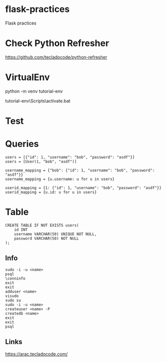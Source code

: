 # flask-practices
Flask practices 

# Check Python Refresher 

https://github.com/tecladocode/python-refresher

# VirtualEnv

python -m venv tutorial-env

tutorial-env\Scripts\activate.bat

# Test

# Queries

```
users = [{"id": 1, "username": "bob", "password": "asdf"}]
users = [User(1, "bob", "asdf")]

username_mapping = {"bob": {"id": 1, "username": "bob", "password": "asdf"}}
username_mapping = {u.username: u for u in users}

userid_mapping = {1: {"id": 1, "username": "bob", "password": "asdf"}}
userid_mapping = {u.id: u for u in users}

```

# Table

```
CREATE TABLE IF NOT EXISTS users(
	id INT 
	username VARCHAR(50) UNIQUE NOT NULL, 
	password VARCHAR(50) NOT NULL
);
```

## Info

```
sudo -i -u <name>
psql
\conninfo
exit
exit
adduser <name>
visudo
sudo su
sudo -i -u <name>
createuser <name> -P
createdb <name>
exit
exit
psql
```

## Links

https://arac.tecladocode.com/
